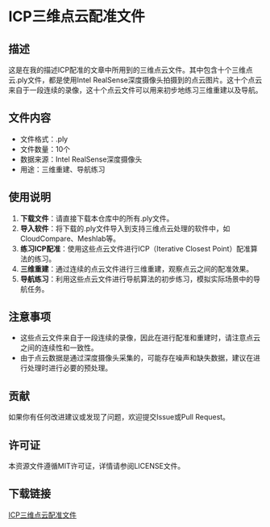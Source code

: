 # ICP三维点云配准文件

## 描述

这是在我的描述ICP配准的文章中所用到的三维点云文件。其中包含十个三维点云.ply文件，都是使用Intel RealSense深度摄像头拍摄到的点云图片。这十个点云来自于一段连续的录像，这十个点云文件可以用来初步地练习三维重建以及导航。

## 文件内容

- 文件格式：.ply
- 文件数量：10个
- 数据来源：Intel RealSense深度摄像头
- 用途：三维重建、导航练习

## 使用说明

1. **下载文件**：请直接下载本仓库中的所有.ply文件。
2. **导入软件**：将下载的.ply文件导入到支持三维点云处理的软件中，如CloudCompare、Meshlab等。
3. **练习ICP配准**：使用这些点云文件进行ICP（Iterative Closest Point）配准算法的练习。
4. **三维重建**：通过连续的点云文件进行三维重建，观察点云之间的配准效果。
5. **导航练习**：利用这些点云文件进行导航算法的初步练习，模拟实际场景中的导航任务。

## 注意事项

- 这些点云文件来自于一段连续的录像，因此在进行配准和重建时，请注意点云之间的连续性和一致性。
- 由于点云数据是通过深度摄像头采集的，可能存在噪声和缺失数据，建议在进行处理时进行必要的预处理。

## 贡献

如果你有任何改进建议或发现了问题，欢迎提交Issue或Pull Request。

## 许可证

本资源文件遵循MIT许可证，详情请参阅LICENSE文件。

## 下载链接

[ICP三维点云配准文件](https://pan.quark.cn/s/c82abe9ef133)